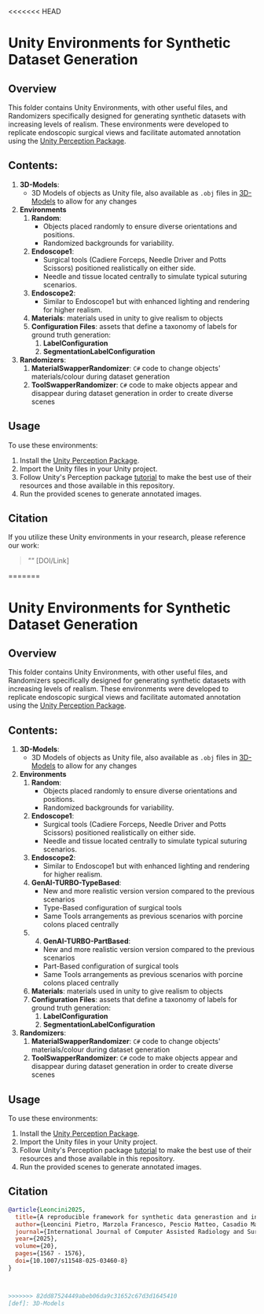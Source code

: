 <<<<<<< HEAD
# Unity Environments for Synthetic Dataset Generation

## Overview
This folder contains Unity Environments, with other useful files, and Randomizers specifically designed for generating synthetic datasets with increasing levels of realism. These environments were developed to replicate endoscopic surgical views and facilitate automated annotation using the [Unity Perception Package](https://docs.unity3d.com/Packages/com.unity.perception@1.0/manual/index.html).

## Contents:
1. **3D-Models**: 
   - 3D Models of objects as Unity file, also available as `.obj` files in [3D-Models](https://github.com/PietroLeoncini/Surgical-Synthetic-Data-Generation-and-Segmentation/tree/main/3D-Models) to allow for any changes
2. **Environments**
   1. **Random**: 
      - Objects placed randomly to ensure diverse orientations and positions.
      - Randomized backgrounds for variability.
   2. **Endoscope1**: 
      - Surgical tools (Cadiere Forceps, Needle Driver and Potts Scissors) positioned realistically on either side.
      - Needle and tissue located centrally to simulate typical suturing scenarios.
   3. **Endoscope2**: 
      - Similar to Endoscope1 but with enhanced lighting and rendering for higher realism.
   4. **Materials**: materials used in unity to give realism to objects
   5. **Configuration Files**: assets that define a taxonomy of labels for ground truth generation:
      1. **LabelConfiguration**
      2. **SegmentationLabelConfiguration** 
3. **Randomizers**:
   1. **MaterialSwapperRandomizer**: `C#` code to change objects' materials/colour during dataset generation
   2. **ToolSwapperRandomizer**: `C#` code to make objects appear and disappear during dataset generation in order to create diverse scenes


## Usage
To use these environments:
1. Install the [Unity Perception Package](https://docs.unity3d.com/Packages/com.unity.perception@1.0/manual/index.html).
2. Import the Unity files in your Unity project.
3. Follow Unity's Perception package [tutorial](https://github.com/Unity-Technologies/com.unity.perception) to make the best use of their resources and those available in this repository.
4. Run the provided scenes to generate annotated images.

## Citation
If you utilize these Unity environments in your research, please reference our work:
> *""* [DOI/Link]



=======
# Unity Environments for Synthetic Dataset Generation

## Overview
This folder contains Unity Environments, with other useful files, and Randomizers specifically designed for generating synthetic datasets with increasing levels of realism. These environments were developed to replicate endoscopic surgical views and facilitate automated annotation using the [Unity Perception Package](https://docs.unity3d.com/Packages/com.unity.perception@1.0/manual/index.html).

## Contents:
1. **3D-Models**: 
   - 3D Models of objects as Unity file, also available as `.obj` files in [3D-Models](https://github.com/PietroLeoncini/Surgical-Synthetic-Data-Generation-and-Segmentation/tree/main/3D-Models) to allow for any changes
2. **Environments**
   1. **Random**: 
      - Objects placed randomly to ensure diverse orientations and positions.
      - Randomized backgrounds for variability.
   2. **Endoscope1**: 
      - Surgical tools (Cadiere Forceps, Needle Driver and Potts Scissors) positioned realistically on either side.
      - Needle and tissue located centrally to simulate typical suturing scenarios.
   3. **Endoscope2**: 
      - Similar to Endoscope1 but with enhanced lighting and rendering for higher realism.
   4. **GenAI-TURBO-TypeBased**:
      - New and more realistic version version compared to the previous scenarios
      - Type-Based configuration of surgical tools
      - Same Tools arrangements as previous scenarios with porcine colons placed centrally
   5. 4. **GenAI-TURBO-PartBased**:
      - New and more realistic version version compared to the previous scenarios
      - Part-Based configuration of surgical tools
      - Same Tools arrangements as previous scenarios with porcine colons placed centrally
   6. **Materials**: materials used in unity to give realism to objects
   7. **Configuration Files**: assets that define a taxonomy of labels for ground truth generation:
      1. **LabelConfiguration**
      2. **SegmentationLabelConfiguration** 
3. **Randomizers**:
   1. **MaterialSwapperRandomizer**: `C#` code to change objects' materials/colour during dataset generation
   2. **ToolSwapperRandomizer**: `C#` code to make objects appear and disappear during dataset generation in order to create diverse scenes


## Usage
To use these environments:
1. Install the [Unity Perception Package](https://docs.unity3d.com/Packages/com.unity.perception@1.0/manual/index.html).
2. Import the Unity files in your Unity project.
3. Follow Unity's Perception package [tutorial](https://github.com/Unity-Technologies/com.unity.perception) to make the best use of their resources and those available in this repository.
4. Run the provided scenes to generate annotated images.

## Citation
```bibtex
@article{Leoncini2025,
  title={A reproducible framework for synthetic data generastion and instance segmentation in robotic suturing},
  author={Leoncini Pietro, Marzola Francesco, Pescio Matteo, Casadio Maura, Arezzo Alberto, Dagnino Giulio},
  journal={International Journal of Computer Assisted Radiology and Surgery},
  year={2025},
  volume={20},
  pages={1567 - 1576},
  doi={10.1007/s11548-025-03460-8}
}



>>>>>>> 82dd87524449abeb06da9c31652c67d3d1645410
[def]: 3D-Models